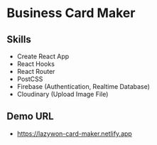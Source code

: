 # Business Card Maker

## Skills

- Create React App
- React Hooks
- React Router
- PostCSS
- Firebase (Authentication, Realtime Database)
- Cloudinary (Upload Image File)

## Demo URL

- https://lazywon-card-maker.netlify.app
